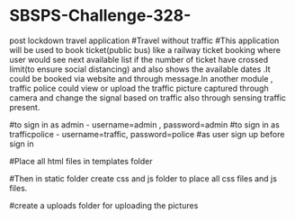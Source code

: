 # SBSPS-Challenge-328-
post lockdown travel application
#Travel without traffic
#This application will be used to book ticket(public bus) like a railway ticket booking where user would see next available list if the number of ticket have crossed limit(to ensure social distancing) and also shows the available dates .It could be booked via website and through message.In another module , traffic police could view or upload the traffic picture captured through camera and change the signal based on traffic also through sensing traffic present.

#to sign in as admin - username=admin , password=admin #to sign in as trafficpolice - username=traffic, password=police #as user sign up before sign in

#Place all html files in templates folder

#Then in static folder create css and js folder to place all css files and js files. 

#create a uploads folder for uploading the pictures

